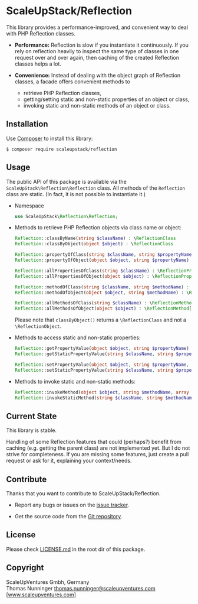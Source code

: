 # ScaleUpStack/Reflection


This library provides a performance-improved, and convenient way to deal with PHP Reflection classes.

* **Performance:** Reflection is slow if you instantiate it continuously. If you rely on reflection heavily to inspect the same type of classes in one request over and over again, then caching of the created Reflection classes helps a lot.

* **Convenience:** Instead of dealing with the object graph of Reflection classes, a facade offers convenient methods to

  * retrieve PHP Reflection classes,
  * getting/setting static and non-static properties of an object or class,
  * invoking static and non-static methods of an object or class.


## Installation

Use [Composer] to install this library:

```
$ composer require scaleupstack/reflection
```


## Usage

The public API of this package is available via the `ScaleUpStack\Reflection\Reflection` class. All methods of the `Reflection` class are static. (In fact, it is not possible to instantiate it.)

* Namespace

  ```php
  use ScaleUpStack\Reflection\Reflection;
  ```

* Methods to retrieve PHP Reflection objects via class name or object:

  ```php
  Reflection::classByName(string $className) : \ReflectionClass
  Reflection::classByObject(object $object) : \ReflectionClass

  Reflection::propertyOfClass(string $className, string $propertyName) : \ReflectionProperty
  Reflection::propertyOfObject(object $object, string $propertyName) : \ReflectionProperty

  Reflection::allPropertiesOfClass(string $className) : \ReflectionProperty[]
  Reflection::allPropertiesOfObject(object $object) : \ReflectionProperty[]

  Reflection::methodOfClass(string $className, string $methodName) : \ReflectionMethod
  Reflection::methodOfObject(object $object, string $methodName) : \ReflectionMethod

  Reflection::allMethodsOfClass(string $className) : \ReflectionMethod[]
  Reflection::allMethodsOfObject(object $object) : \ReflectionMethod[]
  ```

  Please note that `classByObject()` returns a `\ReflectionClass` and not a `\ReflectionObject`.

* Methods to access static and non-static properties:

  ```php
  Reflection::getPropertyValue(object $object, string $propertyName) : mixed
  Reflection::getStaticPropertyValue(string $className, string $propertyName) : mixed

  Reflection::setPropertyValue(object $object, string $propertyName, $value) : void
  Reflection::setStaticPropertyValue(string $className, string $propertyName, $value) : void
  ```

* Methods to invoke static and non-static methods:

  ```php
  Reflection::invokeMethod(object $object, string $methodName, array $arguments) : mixed
  Reflection::invokeStaticMethod(string $className, string $methodName, array $arguments) : mixed
  ```


## Current State

This library is stable.

Handling of some Reflection features that could (perhaps?) benefit from caching (e.g. getting the parent class) are not implemented yet. But I do not strive for completeness. If you are missing some features, just create a pull request or ask for it, explaining your context/needs.


## Contribute

Thanks that you want to contribute to ScaleUpStack/Reflection.

* Report any bugs or issues on the [issue tracker].

* Get the source code from the [Git repository].


## License

Please check [LICENSE.md] in the root dir of this package.


## Copyright

ScaleUpVentures Gmbh, Germany<br>
Thomas Nunninger <thomas.nunninger@scaleupventures.com><br>
[www.scaleupventures.com]



[Composer]: https://getcomposer.org
[issue tracker]: https://github.com/scaleupstack/reflection/issues
[Git repository]: https://github.com/scaleupstack/reflection
[LICENSE.md]: LICENSE.md
[www.scaleupventures.com]: https://www.scaleupventures.com/
